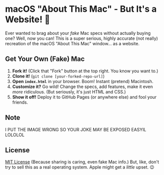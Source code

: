 # macOS "About This Mac" - But It's a Website! 🤪

Ever wanted to brag about your *fake* Mac specs without actually buying one?  Well, now you can!  This is a super serious, highly accurate (not really) recreation of the macOS "About This Mac" window... as a website.

## Get Your Own (Fake) Mac

1.  **Fork it!** (Click that "Fork" button at the top right. You know you want to.)
2.  **Clone it!** (`git clone [your-forked-repo-url]`)
3.  **Open `index.html`** in your browser. Boom! Instant (pretend) Macintosh.
4.  **Customize it?** Go wild! Change the specs, add features, make it even *more* ridiculous.  (But seriously, it's just HTML and CSS.)
5.  **Show it off!** Deploy it to GitHub Pages (or anywhere else) and fool your friends.

## Note

I PUT THE IMAGE WRONG SO YOUR JOKE MAY BE EXPOSED EASYIL LOLOLOL

## License

[MIT License](LICENSE) (Because sharing is caring, even fake Mac info.)  But, like, don't try to sell this as a real operating system.  Apple might get a *little* upset. 😉


